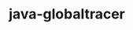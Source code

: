 ---
title: java-globaltracer
registryType: instrumentation
tags:
  - opentracing
  
  - Shell
  
repo: https://github.com/opentracing-contrib/java-globaltracer
license: Apache License 2.0
description: (deprecated) Global OpenTracing Tracer resolution for Java
authors: OpenTracing Contributors
otVersion: latest
---